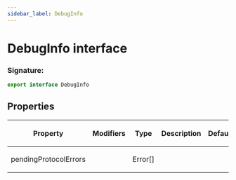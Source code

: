 ```yaml
---
sidebar_label: DebugInfo
---
```


# DebugInfo interface

### Signature:

```typescript
export interface DebugInfo
```

## Properties

<table><thead><tr><th>

Property

</th><th>

Modifiers

</th><th>

Type

</th><th>

Description

</th><th>

Default

</th></tr></thead>
<tbody><tr><td>

<span id="pendingprotocolerrors">pendingProtocolErrors</span>

</td><td>

</td><td>

Error\[\]

</td><td>

</td><td>

</td></tr>
</tbody></table>
